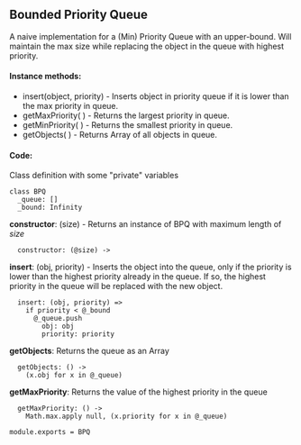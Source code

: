 Bounded Priority Queue
-----------

A naive implementation for a (Min) Priority Queue with an upper-bound. Will maintain the max size while replacing the object in the queue with highest priority.

#### Instance methods:

- insert(object, priority) - Inserts object in priority queue if it is lower than the max priority in queue.
- getMaxPriority( ) - Returns the largest priority in queue.
- getMinPriority( ) - Returns the smallest priority in queue.
- getObjects( ) - Returns Array of all objects in queue.

#### Code:

Class definition with some "private" variables

    class BPQ
      _queue: []
      _bound: Infinity

**constructor**: (size) - Returns an instance of BPQ with maximum length of _size_

      constructor: (@size) ->

**insert**: (obj, priority) - Inserts the object into the queue, only if the priority is lower than the highest priority already in the queue. If so, the highest priority in the queue will be replaced with the new object.

      insert: (obj, priority) =>
        if priority < @_bound
          @_queue.push
            obj: obj
            priority: priority

**getObjects**: Returns the queue as an Array

      getObjects: () ->
        (x.obj for x in @_queue)

**getMaxPriority**: Returns the value of the highest priority in the queue

      getMaxPriority: () ->
        Math.max.apply null, (x.priority for x in @_queue)

    module.exports = BPQ
